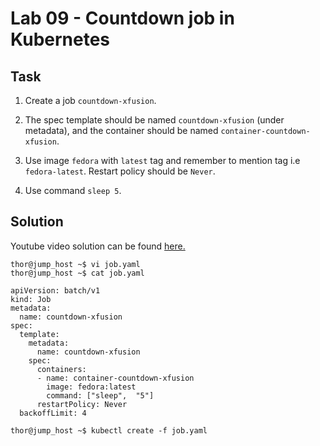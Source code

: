 # Lab 09 - Countdown job in Kubernetes
## Task
1. Create a job `countdown-xfusion`.

2. The spec template should be named `countdown-xfusion` (under metadata), and the container should be named `container-countdown-xfusion`.

3. Use image `fedora` with `latest` tag and remember to mention tag i.e `fedora-latest`. Restart policy should be `Never`.

4. Use command `sleep 5`.


## Solution
Youtube video solution can be found [here.](https://www.youtube.com/watch?v=DAi3BhX1MIQ)

```
thor@jump_host ~$ vi job.yaml 
thor@jump_host ~$ cat job.yaml  

apiVersion: batch/v1 
kind: Job 
metadata: 
  name: countdown-xfusion 
spec: 
  template: 
    metadata: 
      name: countdown-xfusion 
    spec: 
      containers: 
      - name: container-countdown-xfusion 
        image: fedora:latest 
        command: ["sleep",  "5"] 
      restartPolicy: Never 
  backoffLimit: 4 

thor@jump_host ~$ kubectl create -f job.yaml 
```